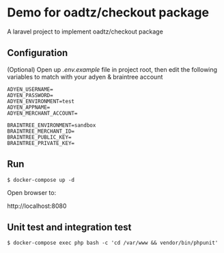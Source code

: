 
# Demo for oadtz/checkout package

A laravel project to implement oadtz/checkout package

  

## Configuration

(Optional) Open up *.env.example* file in project root, then edit the following variables to match with your adyen & braintree account

    ADYEN_USERNAME=
    ADYEN_PASSWORD=
    ADYEN_ENVIRONMENT=test
    ADYEN_APPNAME=
    ADYEN_MERCHANT_ACCOUNT=
    
    BRAINTREE_ENVIRONMENT=sandbox
    BRAINTREE_MERCHANT_ID=
    BRAINTREE_PUBLIC_KEY=
    BRAINTREE_PRIVATE_KEY=

  

## Run

  

    $ docker-compose up -d

  

Open browser to:

  

http://localhost:8080

  

## Unit test and integration test

  

    $ docker-compose exec php bash -c 'cd /var/www && vendor/bin/phpunit'
